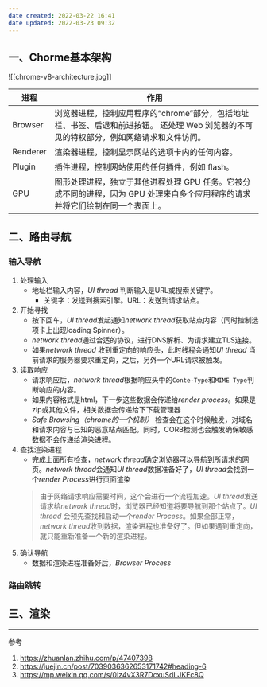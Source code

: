 ```yaml
---
date created: 2022-03-22 16:41
date updated: 2022-03-23 09:32
---
```


## 一、Chorme基本架构

![[chrome-v8-architecture.jpg]]

| 进程       | 作用                                                                          |
| -------- | --------------------------------------------------------------------------- |
| Browser  | 浏览器进程，控制应用程序的“chrome”部分，包括地址栏、书签、后退和前进按钮。 还处理 Web 浏览器的不可见的特权部分，例如网络请求和文件访问。 |
| Renderer | 渲染器进程，控制显示网站的选项卡内的任何内容。                                                     |
| Plugin   | 插件进程，控制网站使用的任何插件，例如 flash。                                                  |
| GPU      | 图形处理进程，独立于其他进程处理 GPU 任务。它被分成不同的进程，因为 GPU 处理来自多个应用程序的请求并将它们绘制在同一个表面上。        |

## 二、路由导航

### 输入导航
1. 处理输入
	- 地址栏输入内容，*UI thread* 判断输入是URL或搜索关键字。
		- 关键字：发送到搜索引擎。URL：发送到请求站点。
2. 开始寻找
	-  按下回车，*UI thread*发起通知*network thread*获取站点内容（同时控制选项卡上出现loading Spinner）。
	- *network thread*通过合适的协议，进行DNS解析、为请求建立TLS连接。
	- 如果*network thread* 收到重定向的响应头，此时线程会通知*UI thread* 当前请求的服务器要求重定向，之后，另外一个URL请求被触发。
3. 读取响应
	- 请求响应后，*network thread*根据响应头中的`Conte-Type`和`MIME Type`判断响应的内容。
	- 如果内容格式是html，下一步这些数据会传递给*render process*。如果是zip或其他文件，相关数据会传递给下下载管理器
	- *Safe Browsing（chrome的一个机制）* 检查会在这个时候触发，对域名和请求内容与已知的恶意站点匹配。同时，CORB检测也会触发确保敏感数据不会传递给渲染进程。
4. 查找渲染进程
	- 完成上面所有检查，*network thread*确定浏览器可以导航到所请求的网页。*network thread*会通知*UI thread*数据准备好了，*UI thread*会找到一个*render Process*进行页面渲染
	> 由于网络请求响应需要时间，这个会进行一个流程加速。*UI thread*发送请求给*network thread*时，浏览器已经知道将要导航到那个站点了。*UI thread* 会预先查找和启动一个*render Process*。如果全部正常，*network thread*收到数据，渲染进程也准备好了。但如果遇到重定向，就只能重新准备一个新的渲染进程。
5. 确认导航
	- 数据和渲染进程准备好后，*Browser Process*
### 路由跳转

## 三、渲染




---
参考
1. https://zhuanlan.zhihu.com/p/47407398
2. https://juejin.cn/post/7039036362653171742#heading-6
3. https://mp.weixin.qq.com/s/0lz4vX3R7DcxuSdLJKEc8Q
